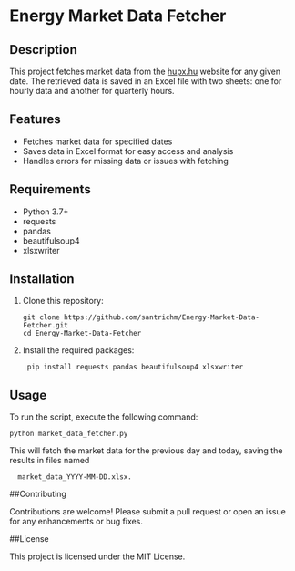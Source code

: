 # Energy Market Data Fetcher

## Description
This project fetches market data from the [hupx.hu](https://hupx.hu/en/market-data/id/market-data) website for any given date. The retrieved data is saved in an Excel file with two sheets: one for hourly data and another for quarterly hours.

## Features
- Fetches market data for specified dates
- Saves data in Excel format for easy access and analysis
- Handles errors for missing data or issues with fetching

## Requirements
- Python 3.7+
- requests
- pandas
- beautifulsoup4
- xlsxwriter

## Installation
1. Clone this repository:

       git clone https://github.com/santrichm/Energy-Market-Data-Fetcher.git
       cd Energy-Market-Data-Fetcher
   
3. Install the required packages:

        pip install requests pandas beautifulsoup4 xlsxwriter


## Usage

To run the script, execute the following command:


    python market_data_fetcher.py

This will fetch the market data for the previous day and today, saving the results in files named 
      
      market_data_YYYY-MM-DD.xlsx.

  
##Contributing

Contributions are welcome! Please submit a pull request or open an issue for any enhancements or bug fixes.


##License

This project is licensed under the MIT License.
